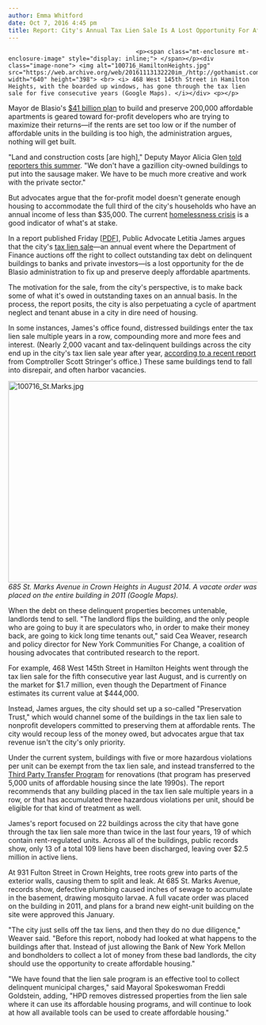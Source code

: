 ```yaml
---
author: Emma Whitford
date: Oct 7, 2016 4:45 pm
title: Report: City's Annual Tax Lien Sale Is A Lost Opportunity For Affordable Housing
---
```


	
										<p><span class="mt-enclosure mt-enclosure-image" style="display: inline;"> </span></p><div class="image-none"> <img alt="100716_HamiltonHeights.jpg" src="https://web.archive.org/web/20161113132220im_/http://gothamist.com/attachments/nyc_ewhitford/100716_HamiltonHeights.jpg" width="640" height="398"> <br> <i> 468 West 145th Street in Hamilton Heights, with the boarded up windows, has gone through the tax lien sale for five consecutive years (Google Maps). </i></div> <p></p>

<p>Mayor de Blasio&apos;s <a href="https://web.archive.org/web/20161113132220/http://gothamist.com/2014/05/05/a_first_look_at_de_blasios_affordab.php">$41 billion plan</a> to build and preserve 200,000 affordable apartments is geared toward for-profit developers who are trying to maximize their returns&#x2014;if the rents are set too low or if the number of affordable units in the building is too high, the administration argues, nothing will get built. </p>

<p>&quot;Land and construction costs [are high],&quot; Deputy Mayor Alicia Glen <a href="https://web.archive.org/web/20161113132220/http://gothamist.com/2016/07/26/affordable_housing_deblasio.php">told reporters this summer</a>. &quot;We don&apos;t have a gazillion city-owned buildings to put into the sausage maker. We have to be much more creative and work with the private sector.&quot;</p>

<p>But advocates argue that the for-profit model doesn&apos;t generate enough housing to accommodate the full third of the city&apos;s households who have an annual income of less than $35,000. The current <a href="https://web.archive.org/web/20161113132220/http://gothamist.com/2016/09/30/homeless_in_nyc_hits_new_record_hig.php">homelessness crisis</a> is a good indicator of what&apos;s at stake. </p>

<p>In a report published Friday [<a href="https://web.archive.org/web/20161113132220/http://pubadvocate.nyc.gov/sites/advocate.nyc.gov/files/tax_lien_report.10.6.2016.pdf">PDF</a>], Public Advocate Letitia James argues that the city&apos;s <a href="https://web.archive.org/web/20161113132220/http://www1.nyc.gov/site/finance/taxes/property-lien-sales.page">tax lien sale</a>&#x2014;an annual event where the Department of Finance auctions off the right to collect outstanding tax debt on delinquent buildings to banks and private investors&#x2014;is a lost opportunity for the de Blasio administration to fix up and preserve deeply affordable apartments. </p>

<p>The motivation for the sale, from the city&apos;s perspective, is to make back some of what it&apos;s owed in outstanding taxes on an annual basis. In the process, the report posits, the city is also perpetuating a cycle of apartment neglect and tenant abuse in a city in dire need of housing. </p>

<p>In some instances, James&apos;s office found, distressed buildings enter the tax lien sale multiple years in a row, compounding more and more fees and interest. (Nearly 2,000 vacant and tax-delinquent buildings across the city end up in the city&apos;s tax lien sale year after year, <a href="https://web.archive.org/web/20161113132220/http://comptroller.nyc.gov/wp-content/uploads/documents/The_Case_for_A_New_York_City_Land_Bank.pdf">according to a recent report</a> from Comptroller Scott Stringer&apos;s office.) These same buildings tend to fall into disrepair, and often harbor vacancies. </p>

<p><span class="mt-enclosure mt-enclosure-image" style="display: inline;"> </span></p><div class="image-none"> <img alt="100716_St.Marks.jpg" src="https://web.archive.org/web/20161113132220im_/http://gothamist.com/attachments/nyc_ewhitford/100716_St.Marks.jpg" width="640" height="407"> <br> <i> 685 St. Marks Avenue in Crown Heights in August 2014. A vacate order was placed on the entire building in 2011 (Google Maps). </i></div> <p></p>

<p>When the debt on these delinquent properties becomes untenable, landlords tend to sell. &quot;The landlord flips the building, and the only people who are going to buy it are speculators who, in order to make their money back, are going to kick long time tenants out,&quot; said Cea Weaver, research and policy director for New York Communities For Change, a coalition of housing advocates that contributed research to the report. </p>

<p>For example, 468 West 145th Street in Hamilton Heights went through the tax lien sale for the fifth consecutive year last August, and is currently on the market for $1.7 million, even though the Department of Finance estimates its current value at $444,000. </p>

<p>Instead, James argues, the city should set up a so-called &quot;Preservation Trust,&quot; which would channel some of the buildings in the tax lien sale to nonprofit developers committed to preserving them at affordable rents. The city would recoup less of the money owed, but advocates argue that tax revenue isn&apos;t the city&apos;s only priority. </p>

<p>Under the current system, buildings with five or more hazardous violations per unit can be exempt from the tax lien sale, and instead transferred to the <a href="https://web.archive.org/web/20161113132220/http://furmancenter.org/institute/directory/entry/third-party-transfer-program">Third Party Transfer Program</a> for renovations (that program has preserved 5,000 units of affordable housing since the late 1990s). The report recommends that any building placed in the tax lien sale multiple years in a row, or that has accumulated three hazardous violations per unit, should be eligible for that kind of treatment as well. </p>

<p>James&apos;s report focused on 22 buildings across the city that have gone through the tax lien sale more than twice in the last four years, 19 of which contain rent-regulated units. Across all of the buildings, public records show, only 13 of a total 109 liens have been discharged, leaving over $2.5 million in active liens.</p>

<p>At 931 Fulton Street in Crown Heights, tree roots grew into parts of the exterior walls, causing them to split and leak. At 685 St. Marks Avenue, records show, defective plumbing caused inches of sewage to accumulate in the basement, drawing mosquito larvae. A full vacate order was placed on the building in 2011, and plans for a brand new eight-unit building on the site were approved this January. </p>

<p>&quot;The city just sells off the tax liens, and then they do no due diligence,&quot; Weaver said. &quot;Before this report, nobody had looked at what happens to the buildings after that. Instead of just allowing the Bank of New York Mellon and bondholders to collect a lot of money from these bad landlords, the city should use the opportunity to create affordable housing.&quot; </p>

<p>&quot;We have found that the lien sale program is an effective tool to collect delinquent municipal charges,&quot; said Mayoral Spokeswoman Freddi Goldstein, adding, &quot;HPD removes distressed properties from the lien sale where it can use its affordable housing programs, and will continue to look at how all available tools can be used to create affordable housing.&quot;</p>					
										
									
				
